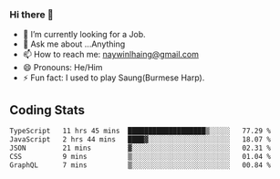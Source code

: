 ### Hi there 👋

- 🔭 I’m currently looking for a Job.
- 💬 Ask me about ...Anything
- 📫 How to reach me: naywinlhaing@gmail.com
- 😄 Pronouns: He/Him
- ⚡ Fun fact: I used to play Saung(Burmese Harp).


## Coding Stats
<!--START_SECTION:waka-->

```txt
TypeScript   11 hrs 45 mins  ███████████████████▒░░░░░   77.29 %
JavaScript   2 hrs 44 mins   ████▓░░░░░░░░░░░░░░░░░░░░   18.07 %
JSON         21 mins         ▓░░░░░░░░░░░░░░░░░░░░░░░░   02.31 %
CSS          9 mins          ▒░░░░░░░░░░░░░░░░░░░░░░░░   01.04 %
GraphQL      7 mins          ▒░░░░░░░░░░░░░░░░░░░░░░░░   00.84 %
```

<!--END_SECTION:waka-->
